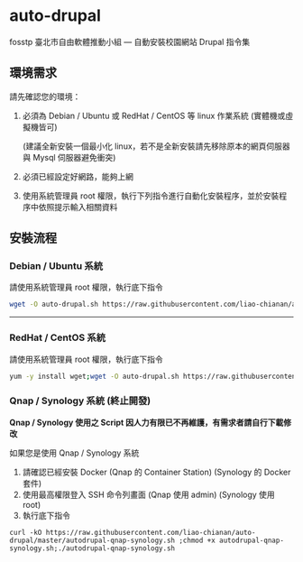 # auto-drupal

fosstp 臺北市自由軟體推動小組 — 自動安裝校園網站 Drupal 指令集

## 環境需求

請先確認您的環境：

1. 必須為 Debian / Ubuntu 或 RedHat / CentOS 等 linux 作業系統 (實體機或虛擬機皆可)

   (建議全新安裝一個最小化 linux，若不是全新安裝請先移除原本的網頁伺服器與 Mysql 伺服器避免衝突)

2. 必須已經設定好網路，能夠上網

3. 使用系統管理員 root 權限，執行下列指令進行自動化安裝程序，並於安裝程序中依照提示輸入相關資料

## 安裝流程

### Debian / Ubuntu 系統

請使用系統管理員 root 權限，執行底下指令
```bash
wget -O auto-drupal.sh https://raw.githubusercontent.com/liao-chianan/auto-drupal/master/auto-drupal.sh;chmod +x auto-drupal.sh;./auto-drupal.sh
```

------------------------------------------------------------------------------------------------------------------
### RedHat / CentOS 系統

請使用系統管理員 root 權限，執行底下指令

```bash
yum -y install wget;wget -O auto-drupal.sh https://raw.githubusercontent.com/liao-chianan/auto-drupal/master/auto-drupal.sh;chmod +x auto-drupal.sh;./auto-drupal.sh
```

### Qnap / Synology 系統 (終止開發)

**Qnap / Synology 使用之 Script 因人力有限已不再維護，有需求者請自行下載修改**

如果您是使用 Qnap / Synology 系統

1. 請確認已經安裝 Docker (Qnap 的 Container Station) (Synology 的 Docker 套件)
2. 使用最高權限登入 SSH 命令列畫面 (Qnap 使用 admin) (Synology 使用 root)
3. 執行底下指令

```shell
curl -kO https://raw.githubusercontent.com/liao-chianan/auto-drupal/master/autodrupal-qnap-synology.sh ;chmod +x autodrupal-qnap-synology.sh;./autodrupal-qnap-synology.sh
```
